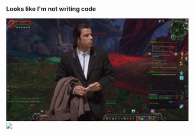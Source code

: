 ### Looks like I'm not writing code 

<img src="https://raw.githubusercontent.com/powerhello/powerhello/master/travolta.gif" width="492px">
<img align="center" src="https://github-readme-stats.vercel.app/api/?username=powerhello&theme="midnight-purple"/>
<!--
**powerhello/powerhello** is a ✨ _special_ ✨ repository because its `README.md` (this file) appears on your GitHub profile.



Here are some ideas to get you started:

- 🔭 I’m currently working on ...
- 🌱 I’m currently learning ...
- 👯 I’m looking to collaborate on ...
- 🤔 I’m looking for help with ...
- 💬 Ask me about ...
- 📫 How to reach me: ...
- 😄 Pronouns: ...
- ⚡ Fun fact: ...
-->

